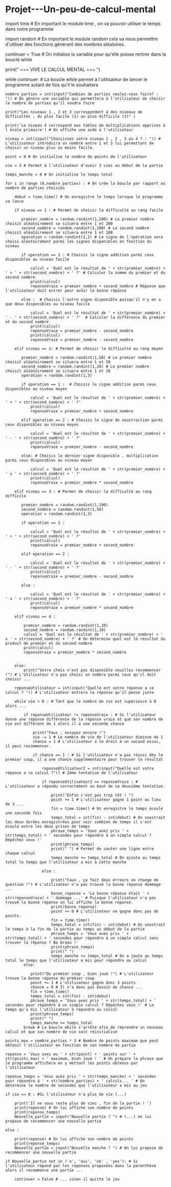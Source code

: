 # Projet---Un-peu-de-calcul-mental



import time # En important le module time , on va pouvoir utiliser le temps dans notre programme 

import random # En important le module random cela va nous permettre d'utiliser des fonctions générant des nombres aléatoires.

continuer = True # On initialise la variable pour qu'elle puisse rentrer dans la boucle while

print("               === VIVE LE CALCUL MENTAL ===  ")

while continuer: # La boucle while permet à l'utilisateur de lancer le programme autant de fois qu'il le souhaitera
    
    nombre_parties = int(input("Combien de parties voulez-vous faire? : ")) # On génère une variable qui permettera à l'utilisateur de choisir le nombre de parties qu'il voudra faire
    
    print("Les niveaux 1 , 2 et 3 correspondent à des niveaux de difficultés , du plus facile (1) au plus difficile (3)" )
    
    print('Le niveau 4 correspond aux tables de multiplications apprises à l école primaire') # On affiche une aide à l'utilisateur
    
    niveau = int(input("Choisissez votre niveau 1 , 2 , 3 ou 4 ? : ")) # L'utilisateur introduira un nombre entre 1 et 3 lui permettant de choisir un niveau plus ou moins facile.
    
    point = 0 # On initialise le nombre de points de l'utilisateur
    
    vie = 3 # Permet à l'utilisateur d'avoir 3 vies au début de la partie
    
    temps_manche = 0 # On initialise le temps total
    
    for i in range (0,nombre_parties) : # On crée la boucle par rapport au nombre de parties choisies
        
        debut = time.time() # On enregistre le temps lorsque le programme se lance 
        
        if niveau == 1 : # Permet de choisir la difficulté au rang facile
            
           premier_nombre = random.randint(1,200) # Le premier nombre choisit aléatoirement se situera entre 1 et 200
           second_nombre = random.randint(1,100) # Le second nombre choisit aléatoirement se situera entre 1 et 100
           operation = random.randint(1,2) # Le signe de l'opération sera choisi aléatoirement parmi les signes disponibles en fonction du niveau
           
           if operation == 1 : # Choisis le signe addition parmi ceux disponibles au niveau facile
               
               calcul = 'Quel est le résultat de ' + str(premier_nombre) + ' + ' + str(second_nombre) + ' ?' # Calculer la somme du premier et du second nombre
               print(calcul)
               reponseVraie = premier_nombre + second_nombre # Réponse que l'utilisateur doit entrer pour avoir la bonne réponse
               
           else :  # Choisis l'autre signe disponible puisqu'il n'y en a que deux disponibles au niveau facile
               
               calcul = 'Quel est le résultat de ' + str(premier_nombre) + ' - ' + str(second_nombre) + ' ?'  # Calculer la différence du premier et du second nombre
               print(calcul)
               reponseVraie = premier_nombre - second_nombre
               print(calcul) 
               reponseVraie = premier_nombre - second_nombre
           
        elif niveau == 2: # Permet de choisir la difficulté au rang moyen 
            
           premier_nombre = random.randint(1,50) # Le premier nombre choisit aléatoirement se situera entre 1 et 50
           second_nombre = random.randint(1,20) # Le premier nombre choisit aléatoirement se situera entre 1 et 20
           operation = random.randint(1,3)
           
           if operation == 1 :  # Choisis le signe addition parmi ceux disponibles au niveau moyen
               
               calcul = 'Quel est le résultat de ' + str(premier_nombre) + ' + ' + str(second_nombre) + ' ?' 
               print(calcul) 
               reponseVraie = premier_nombre + second_nombre 
               
           elif operation == 2 : # Choisis le signe de soustraction parmi ceux disponibles au niveau moyen
               
               calcul = 'Quel est le résultat de ' + str(premier_nombre) + ' - ' + str(second_nombre) + ' ?' 
               print(calcul) 
               reponseVraie = premier_nombre - second_nombre
               
           else: # Choisis le dernier signe disponible , multiplication parmi ceux disponibles au niveau moyen
               
               calcul = 'Quel est le résultat de ' + str(premier_nombre) + ' x ' + str(second_nombre) + ' ?' 
               print(calcul) 
               reponseVraie = premier_nombre * second_nombre
               
        elif niveau == 3 : # Permet de choisir la difficulté au rang difficile
            
           premier_nombre = random.randint(1,100)
           second_nombre = random.randint(1,50)
           operation = random.randint(1,3)
           
           if operation == 1 : 
               
               calcul = 'Quel est le résultat de ' + str(premier_nombre) + ' + ' + str(second_nombre) + ' ?' 
               print(calcul) 
               reponseVraie = premier_nombre + second_nombre
               
           elif operation == 2 :
               
               calcul = 'Quel est le résultat de ' + str(premier_nombre) + ' - ' + str(second_nombre) + ' ?' 
               print(calcul) 
               reponseVraie = premier_nombre - second_nombre
               
           else :
               
               calcul = 'Quel est le résultat de ' + str(premier_nombre) + ' x ' + str(second_nombre) + ' ?' 
               print(calcul) 
               reponseVraie = premier_nombre * second_nombre
               
        elif niveau == 4 :
            
            premier_nombre = random.randint(1,10)
            second_nombre = random.randint(1,10)
            calcul = 'Quel est le résultat de ' + str(premier_nombre) + ' x ' + str(second_nombre) + ' ?' # On détermine quel est le résultat du produit de premier et du second nombre
            print(calcul) 
            reponseVraie = premier_nombre * second_nombre
            
               
        else:
            print("Votre choix n'est pas disponible veuillez recommencer !") # L'utilisateur n'a pas choisi un nombre parmi ceux qu'il doit choisir ...
           
        reponseUtilisateur = int(input("Quelle est votre réponse a ce calcul ? ")) # L'utilisateur entrera la réponse qu'il pense juste
    
        while vie > 0 : # Tant que le nombre de vie est supérieure à 0 alors ...
                          
            if reponseUtilisateur != reponseVraie : # Si l'utilisateur donne une réponse différente de la réponse vraie et que son nombre de vie est différent de 1 alors il a une seconde chance
            
                print("Faux , essayez encore !") 
                vie -= 1 # Le nombre de vie de l'utilisateur diminue de 1
                chance = 1 # L'utilisateur a le droit à un second essai, il peut recommencer.
                
                if chance == 1 : # Si l'utilisateur n'a pas réussi dès le premier coup, il a une chance supplémentaire pour trouver le résultat
                    
                    reponseUtilisateur2 = int(input("Quelle est votre réponse a ce calcul ?")) # 2ème tentative de l'utilisateur
                    
                    if reponseUtilisateur2 == reponseVraie : # L'utilisateur a répondu correctement au bout de sa deuxième tentative.
                    
                        print("Enfin c'est pas trop tôt ! ")
                        point += 1 # L'utilisateur gagne 1 point au lieu de 3 ...
                        fin = time.time() # On enregistre le temps écoulé une seconde fois
                        temps_total = int(fin) - int(debut) # On soustrait les deux durées enregistrées pour voir combien de temps il s'est écoulé entre les deux prises de temps
                        phrase_temps = 'Vous avez pris ' + str(temps_total) + ' secondes pour répondre à un simple calcul ? Dépêchez vous !'
                        print(phrase_temps)
                        print(" ") # Permet de sauter une ligne entre chaque calcul
                        temps_manche += temps_total # On ajoute au temps total le temps que l'utilisateur a mis à cette manche
                        
                    else : 
                        
                        print("Faux , ça fait deux erreurs on change de question !") # L'utilisateur n'a pas trouvé la bonne réponse dommage ...
                        bonne_reponse = 'La bonne réponse était ' + str(reponseVraie) + ' dommage ...' # Puisque l'utilisateur n'a pas trouvé la bonne réponse on lui affiche la bonne réponse.
                        print(bonne_reponse)
                        point += 0 # L'utilisateur ne gagne donc pas de points.
                        fin = time.time()
                        temps_total = int(fin) - int(debut) # On soustrait le temps à la fin de la partie au temps au début de la partie
                        phrase_temps = 'Vous avez pris ' + str(temps_total) + ' secondes pour répondre à un simple calcul sans trouver la réponse ? Ba bravo !'
                        print(phrase_temps)
                        print(" ")
                        temps_manche += temps_total # On a joute au temps total le temps que l'utilisateur a mis pour répondre au calcul 
            else:
                
               print("Du premier coup , bien joué !") # L'utilisateur trouve la bonne réponse du premier coup
               point += 3 # L'utilisateur gagne donc 3 points
               chance = 0 # Il n'a donc pas besoin de chance ...
               fin = time.time()
               temps_total = int(fin) - int(debut)
               phrase_temps = 'Vous avez pris ' + str(temps_total) + ' secondes pour répondre à un simple calcul ? Dépêchez vous !' # Le temps qu'a mis l'utilisateur à répondre au calcul
               print(phrase_temps)
               print(" ")
               temps_manche += temps_total
            break # La boucle while s'arrête afin de reprendre un nouveau calcul et que son nombre de vie soit réinitialisé 
        
    points_max = nombre_parties * 3 # Nombre de points maximum que peut obtenir l'utilisateur en fonction de son nombre de partie
    
    reponse = 'Vous avez eu ' + str(point) + ' points sur ' + str(points_max) + ' maximum, bien joué ! ' # On prépare la phrase que le programme affichera en y mettant les points obtenus par l'utilisateur
    
    reponse_temps = 'Vous avez pris ' + str(temps_manche) + ' secondes pour répondre à ' + str(nombre_parties) + ' calculs... ' # On détermine le nombre de secondes que l'utilisateur a mis au jeu 
    
    if vie == 0 : #Si l'utilisateur n'a plus de vie (...)
        
        print('Il ne vous reste plus de vies , fin de la partie ! ')
        print(reponse) # On lui affiche son nombre de points
        print(reponse_temps)
        Nouvelle_partie = input("Nouvelle partie ? ") # (...) on lui propose de recommencer une nouvelle partie
        
    else : 
        
        print(reponse) # On lui affiche son nombre de points
        print(reponse_temps)
        Nouvelle_partie = input("Nouvelle manche ? ") # On lui propose de recommencer une nouvelle partie
    
    if Nouvelle_partie not in ('o', 'oui', 'ok' , 'yes'): # Si l'utilisateur répond par les réponses proposées dans la parenthèse alors il recommence une partie ...
    
        continuer = False # ... sinon il quitte le jeu


